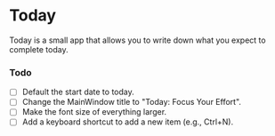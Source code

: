 # Today

Today is a small app that allows you to write down what you expect to complete today. 


### Todo
- [ ] Default the start date to today.
- [ ] Change the MainWindow title to "Today: Focus Your Effort".
- [ ] Make the font size of everything larger.
- [ ] Add a keyboard shortcut to add a new item (e.g., Ctrl+N).